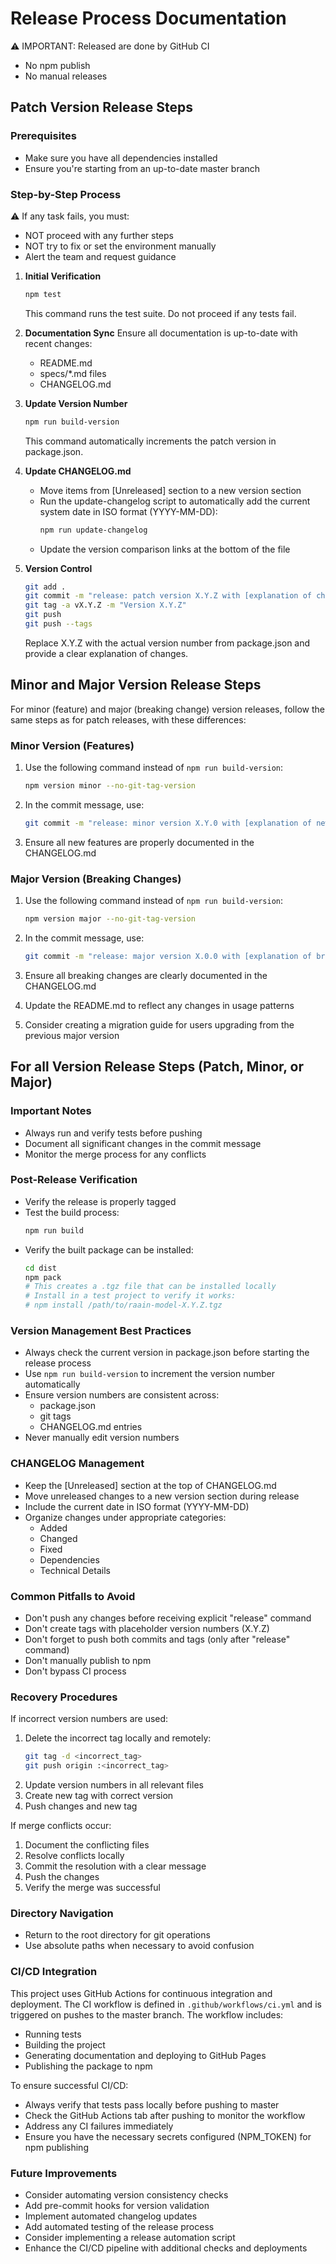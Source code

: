 # Release Process Documentation

⚠️ IMPORTANT: Released are done by GitHub CI
- No npm publish
- No manual releases

## Patch Version Release Steps

### Prerequisites

- Make sure you have all dependencies installed
- Ensure you're starting from an up-to-date master branch

### Step-by-Step Process

⚠️ If any task fails, you must:

- NOT proceed with any further steps
- NOT try to fix or set the environment manually
- Alert the team and request guidance

1. **Initial Verification**
   ```bash
   npm test
   ```
   This command runs the test suite. Do not proceed if any tests fail.

2. **Documentation Sync**
   Ensure all documentation is up-to-date with recent changes:
    - README.md
    - specs/*.md files
    - CHANGELOG.md

3. **Update Version Number**
   ```bash
   npm run build-version
   ```
   This command automatically increments the patch version in package.json.

4. **Update CHANGELOG.md**
   - Move items from [Unreleased] section to a new version section
   - Run the update-changelog script to automatically add the current system date in ISO format (YYYY-MM-DD):
     ```bash
     npm run update-changelog
     ```
   - Update the version comparison links at the bottom of the file

5. **Version Control**
   ```bash
   git add .
   git commit -m "release: patch version X.Y.Z with [explanation of changes]"
   git tag -a vX.Y.Z -m "Version X.Y.Z"
   git push
   git push --tags
   ```
   Replace X.Y.Z with the actual version number from package.json and provide a clear explanation of changes.

## Minor and Major Version Release Steps

For minor (feature) and major (breaking change) version releases, follow the same steps as for patch releases, with these differences:

### Minor Version (Features)

1. Use the following command instead of `npm run build-version`:
   ```bash
   npm version minor --no-git-tag-version
   ```

2. In the commit message, use:
   ```bash
   git commit -m "release: minor version X.Y.0 with [explanation of new features]"
   ```

3. Ensure all new features are properly documented in the CHANGELOG.md

### Major Version (Breaking Changes)

1. Use the following command instead of `npm run build-version`:
   ```bash
   npm version major --no-git-tag-version
   ```

2. In the commit message, use:
   ```bash
   git commit -m "release: major version X.0.0 with [explanation of breaking changes]"
   ```

3. Ensure all breaking changes are clearly documented in the CHANGELOG.md
4. Update the README.md to reflect any changes in usage patterns
5. Consider creating a migration guide for users upgrading from the previous major version

## For all Version Release Steps (Patch, Minor, or Major)

### Important Notes

- Always run and verify tests before pushing
- Document all significant changes in the commit message
- Monitor the merge process for any conflicts

### Post-Release Verification

- Verify the release is properly tagged
- Test the build process:
  ```bash
  npm run build
  ```
- Verify the built package can be installed:
  ```bash
  cd dist
  npm pack
  # This creates a .tgz file that can be installed locally
  # Install in a test project to verify it works:
  # npm install /path/to/raain-model-X.Y.Z.tgz
  ```

### Version Management Best Practices

- Always check the current version in package.json before starting the release process
- Use `npm run build-version` to increment the version number automatically
- Ensure version numbers are consistent across:
    - package.json
    - git tags
    - CHANGELOG.md entries
- Never manually edit version numbers

### CHANGELOG Management

- Keep the [Unreleased] section at the top of CHANGELOG.md
- Move unreleased changes to a new version section during release
- Include the current date in ISO format (YYYY-MM-DD)
- Organize changes under appropriate categories:
    - Added
    - Changed
    - Fixed
    - Dependencies
    - Technical Details

### Common Pitfalls to Avoid

- Don't push any changes before receiving explicit "release" command
- Don't create tags with placeholder version numbers (X.Y.Z)
- Don't forget to push both commits and tags (only after "release" command)
- Don't manually publish to npm
- Don't bypass CI process

### Recovery Procedures

If incorrect version numbers are used:

1. Delete the incorrect tag locally and remotely:
   ```bash
   git tag -d <incorrect_tag>
   git push origin :<incorrect_tag>
   ```
2. Update version numbers in all relevant files
3. Create new tag with correct version
4. Push changes and new tag

If merge conflicts occur:

1. Document the conflicting files
2. Resolve conflicts locally
3. Commit the resolution with a clear message
4. Push the changes
5. Verify the merge was successful

### Directory Navigation

- Return to the root directory for git operations
- Use absolute paths when necessary to avoid confusion

### CI/CD Integration

This project uses GitHub Actions for continuous integration and deployment. The CI workflow is defined in `.github/workflows/ci.yml` and is triggered on pushes to the master branch. The workflow includes:

- Running tests
- Building the project
- Generating documentation and deploying to GitHub Pages
- Publishing the package to npm

To ensure successful CI/CD:
- Always verify that tests pass locally before pushing to master
- Check the GitHub Actions tab after pushing to monitor the workflow
- Address any CI failures immediately
- Ensure you have the necessary secrets configured (NPM_TOKEN) for npm publishing

### Future Improvements

- Consider automating version consistency checks
- Add pre-commit hooks for version validation
- Implement automated changelog updates
- Add automated testing of the release process
- Consider implementing a release automation script
- Enhance the CI/CD pipeline with additional checks and deployments
